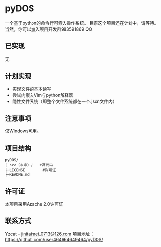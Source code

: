 # pyDOS
一个基于python的命令行可嵌入操作系统。
目前这个项目还在计划中，请等待。当然，你可以加入项目开发群983591869 QQ
## 已实现
无
## 计划实现
+ 实现文件的基本读写
+ 尝试内嵌入Vim与python解释器
+ 隐性文件系统（即整个文件系统都在一个.json文件内）
## 注意事项
仅Windows可用。
## 项目结构
```plaintext
pyDOS/
├─src（未来）/   #源代码
├─LICENSE        #许可证
├─README.md
```
## 许可证
本项目采用Apache 2.0许可证
## 联系方式
Yzcat - jinitaimei_0713@126.com
项目地址：https://github.com/user464664649464/pyDOS/
